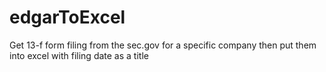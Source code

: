 # edgarToExcel

Get 13-f form filing from the sec.gov for a specific company then put them into excel with filing date as a title
